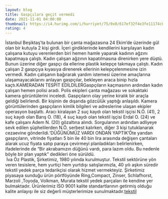 ```yaml
--- 
layout: blog
title: Gaspçılara geçit vermedi
date: 2021-11-01 04:00:00
thumbnail: https://i4.hurimg.com/i/hurriyet/75/0x0/617ef32f4e3fe11174c0d8bf.jpg
rating: 4
---
```

İstanbul Beşiktaş’ta bulunan bir çanta mağazasına 24 Ekim’de üzerinde gül olan bir kutuyla 2 kişi girdi. İçeri girdiklerinde kendilerini karşılayan kadın çalışana kutuyu verenlerden biri hemen hamle yaparak kadının ağzını kapatmaya çalıştı. Kadın çalışan ağzının kapatılmasına direnirken yere düştü. Bunun üzerine diğer gaspçı da ellerine plastik kelepçe takmaya çalıştı. Kadın çalışan 2 gaspçıya kıyasıya direnerek ellerinin kelepçelenmesine izin vermedi. Kadın çalışanın bağırarak yardım istemesi üzerine amaçlarına ulaşamayacaklarını anlayan gaspçılar, bekleyen araca binip hızla kaçtı.KAMERADAN TESPİT EDİLDİLERGaspçıların kaçmasının ardından kadın çalışan hemen polisi aradı. Polis ekipleri çanta mağazası ve sokaktaki kamera görüntülerini inceledi. Gaspçıların olay yerine kiralık bir araçla geldiği belirlendi. Bir kişinin de dışarıda gözcülük yaptığı anlaşıldı. Kamera görüntülerinden gaspçıların kimlik bilgileri ve adreslerine ulaşan ekipler operasyon başlattı. Aracı kiralayan 2 suç kaydı olan tekstil işçisi N.Ö. (41), 2 suç kaydı olan Barış O. (18), 4 suç kaydı olan tekstil işçisi Erdal O. (24) ve kafe çalışanı Adem N. (20) gözaltına alındı. Sorgularının ardından adliyeye sevk edilen şüphelilerden N.Ö. serbest kalırken, diğer 3 kişi tutuklanarak cezaevine gönderildi.‘DÜĞÜNÜMÜZ VARDI ONDAN YAPTIK’Öte yandan gaspçıların, vitrinde fiyatları 5 bin ile 40 bin lira arasında değişen çantaları alarak ucuz fiyata satıp paraya çevirmeyi planladıkları belirlenirken, ifadelerinde de “Bir akrabamızın düğünü vardı, para lazım oldu. Bu nedenle böyle bir plan yaptık” dedikleri öne sürüldü.  </br>&nbsp;İva Öz Plastik, Şirketimiz, 1980 yılında kurulmuştur. Tekstil sektörüne yön veren tesislere, hem yurtiçi hem yurtdışı satışlarımızla, 40 yılı aşkın süredir tekstil yedek parça tedarikçisi olarak hizmet vermekteyiz. Şirketimiz piyasaya sunduğu ürün pörtföyünde Ring,Compact, Zinser, Schlafhorst, Marzoli ,Toyoda, Volkman, Murata tekstil yedek parçaları ile kendine yer bulmaktadır. Ürünlerimiz ISO 9001 kalite standartlarının getirmiş olduğu kalite anlayışı ile siz değerli müşterlerimize sunulmaktadır.<a href="https://www.ivaozplastik.com/">tekstil</a>